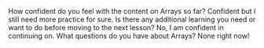 How confident do you feel with the content on Arrays so far?
Confident but I still need more practice for sure.
Is there any additional learning you need or want to do before moving to the next lesson?
No, I am confident in continuing on.
What questions do you have about Arrays?
None right now!